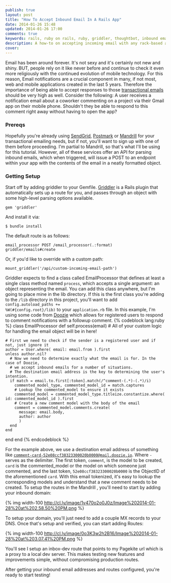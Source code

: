 ```yaml
---
publish: true
layout: post
title: "How To Accept Inbound Email In A Rails App"
date: 2014-01-26 15:48
updated: 2014-01-26 17:00
comments: true
keywords: rails, ruby on rails, ruby, griddler, thoughtbot, inbound email, email parsing, mandrill
description: A how-to on accepting incoming email with any rack-based application using Thoughtbot's gem, Griddler, in conjunction with a service such as SendGrid or Mandrill.
cover: 
---
```


Email has been around forever. It's not sexy and it's certainly not new and shiny. BUT, people rely on it like never before and continue to check it even more religiously with the continued evolution of mobile technology. For this reason, Email notifications are a crucial component in many, if not most, web and mobile applications created in the last 5 years. Therefore the importance of being able to accept responses to those [transactional emails](http://blog.mailchimp.com/what-is-transactional-email/) should be very high as well. Consider the following: A user receives a notification email about a coworker commenting on a project via their Gmail app on their mobile phone. Shouldn't they be able to respond to this comment right away without having to open the app?

<!--more-->

### Prereqs

Hopefully you're already using [SendGrid](http://sendgrid.com/), [Postmark](https://postmarkapp.com/) or [Mandrill](http://mandrill.com/) for your transactional emailing needs, but if not, you'll want to sign up with one of them before proceeding. I'm partial to Mandrill, so that's what I'll be using for this tutorial. However, all of these services offer an API for parsing inbound emails, which when triggered, will issue a POST to an endpoint within your app with the contents of the email in a neatly formatted object. 

### Getting Setup

Start off by adding griddler to your Gemfile. [Griddler](https://github.com/thoughtbot/griddler) is a Rails plugin that automatically sets up a route for you, and passes through an object with some high-level parsing options available. 

    gem 'griddler'
    
And install it via:

    $ bundle install

The default route is as follows:

    email_processor POST /email_processor(.:format)   griddler/emails#create


Or, if you'd like to override with a custom path:

    mount_griddler('/api/custom-incoming-email-path')

Griddler expects to find a class called EmailProcessor that defines at least a single class method named <code>process</code>, which accepts a single argument: an object representing the email. You can add this class anywhere, but I'm going to place mine in the lib directory. If this is the first class you're adding to the <code>/lib</code> directory in this project, you'll want to add <code>config.autoload_paths += %W(#{config.root}/lib)</code> to your <code>application.rb</code> file.
In this example, I'm using some code from [Doozie](https://doozie.io) which allows for registered users to respond to comment notifications with a followup comment. 
{% codeblock lang:ruby %}
class EmailProcessor
  def self.process(email)
    # All of your custom logic for handling the email object will be in here!
    
    # First we need to check if the sender is a registered user and if not, just ignore it
    author = User.where( email: email.from ).first
    unless author.nil?
      # Now we need to determine exactly what the email is for. In the case of Doozie, 
      # we accept inbound emails for a number of situations.
      # The destination email address is the key to determining the user's intention.
      if match = email.to.first[:token].match(/^comment-(.*)-(.*)/i)
        commented_model_type, commented_model_id = match.captures
        # Lookup the commented_model to ensure it exists
        commented_model = commented_model_type.titleize.constantize.where( id: commented_model_id ).first
        # Create a new comment model with the body of the email
        comment = commented_model.comments.create(
          message: email.body,
          author: author
          )
      end
    end

  end
end
{% endcodeblock %}

For the example above, we use a destination email address of something like <code>comment-card-52e08ccf38323300020b0000@mail.doozie.io</code>. Where <code>-</code> serves as the delimiter. The first token, <code>comment</code>, is the model to be created, <code>card</code> is the commented_model or the model on which someone just commented, and the last token, <code>52e08ccf38323300020b0000</code> is the ObjectID of the aforementioned <code>card</code>. With this email tokenized, it's easy to lookup the corresponding models and understand that a new comment needs to be created. To setup the routes in the Mandrill , you'll need to start by adding your inbound domain:

{% img width-100 http://cl.ly/image/1v470o2o0J0z/Image%202014-01-28%20at%202.58.50%20PM.png %}

To setup your domain, you'll just need to add a couple MX records to your DNS. Once that's setup and verified, you can start adding Routes:

{% img width-100 http://cl.ly/image/0o3K3w2h2B16/Image%202014-01-28%20at%203.07.41%20PM.png %}

You'll see I setup an inbox-dev route that points to my Pagekite url which is a proxy to a local dev server. This makes testing new features and improvements simple, without compromising production routes. 

After getting your inbound email addresses and routes configured, you're ready to start testing!
    





